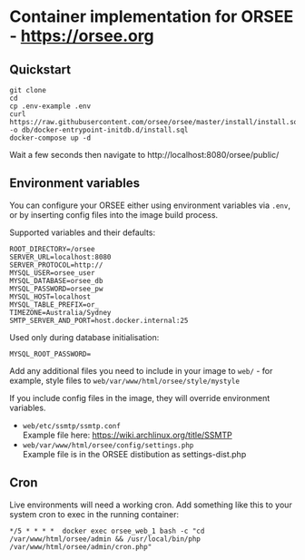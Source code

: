 # Container implementation for ORSEE - https://orsee.org

## Quickstart

    git clone
    cd 
    cp .env-example .env
    curl https://raw.githubusercontent.com/orsee/orsee/master/install/install.sql -o db/docker-entrypoint-initdb.d/install.sql
    docker-compose up -d

Wait a few seconds then navigate to http://localhost:8080/orsee/public/

## Environment variables
You can configure your ORSEE either using environment variables via `.env`, or by inserting config files into the image build process.

Supported variables and their defaults:

    ROOT_DIRECTORY=/orsee
    SERVER_URL=localhost:8080
    SERVER_PROTOCOL=http://
    MYSQL_USER=orsee_user
    MYSQL_DATABASE=orsee_db
    MYSQL_PASSWORD=orsee_pw
    MYSQL_HOST=localhost
    MYSQL_TABLE_PREFIX=or_
    TIMEZONE=Australia/Sydney
    SMTP_SERVER_AND_PORT=host.docker.internal:25

Used only during database initialisation:  

    MYSQL_ROOT_PASSWORD=

Add any additional files you need to include in your image to `web/` - for example, style files to `web/var/www/html/orsee/style/mystyle`

If you include config files in the image, they will override environment variables.  
- `web/etc/ssmtp/ssmtp.conf`  
    Example file here: https://wiki.archlinux.org/title/SSMTP  
- `web/var/www/html/orsee/config/settings.php`  
    Example file is in the ORSEE distibution as settings-dist.php  

## Cron
Live environments will need a working cron. Add something like this to your system cron to exec in the running container:  

    */5 * * * *  docker exec orsee_web_1 bash -c "cd /var/www/html/orsee/admin && /usr/local/bin/php /var/www/html/orsee/admin/cron.php"